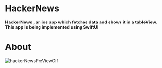 # __HackerNews__

**HackerNews , an ios app which fetches data and shows it in a tableView. This app is being implemented using SwiftUI**

# __About__
![hackerNewsPreViewGif](https://user-images.githubusercontent.com/59824683/83681237-eed0de80-a603-11ea-8652-906797902b3a.gif)
